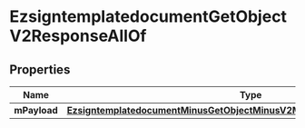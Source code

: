 
# EzsigntemplatedocumentGetObjectV2ResponseAllOf

## Properties
Name | Type | Description | Notes
------------ | ------------- | ------------- | -------------
**mPayload** | [**EzsigntemplatedocumentMinusGetObjectMinusV2MinusResponseMinusMPayload**](EzsigntemplatedocumentMinusGetObjectMinusV2MinusResponseMinusMPayload.md) |  | 




